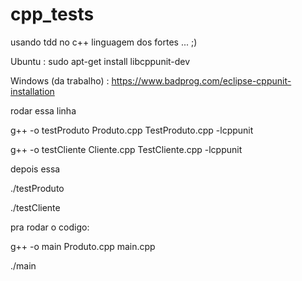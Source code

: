 # cpp_tests
usando tdd no c++ linguagem dos fortes ... ;)

Ubuntu : sudo apt-get install libcppunit-dev

Windows (da trabalho) : https://www.badprog.com/eclipse-cppunit-installation




rodar essa linha


g++ -o testProduto Produto.cpp TestProduto.cpp -lcppunit

g++ -o testCliente Cliente.cpp TestCliente.cpp -lcppunit



depois essa


./testProduto

./testCliente


pra rodar o codigo:


 g++ -o main Produto.cpp main.cpp 

 ./main


